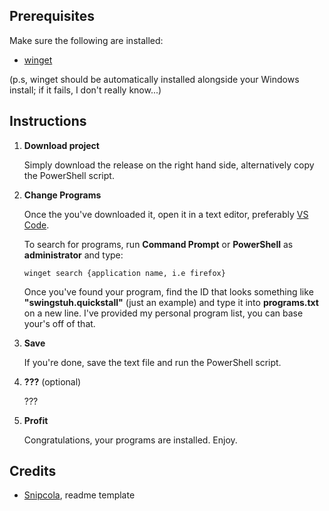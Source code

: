 ## Prerequisites

Make sure the following are installed:

- [winget](https://learn.microsoft.com/en-us/windows/package-manager/winget/)

(p.s, winget should be automatically installed alongside your Windows install; if it fails, I don't really know...)

## Instructions

1. **Download project**

   Simply download the release on the right hand side, alternatively copy the PowerShell script.

2. **Change Programs**

   Once the you've downloaded it, open it in a text editor, preferably [VS Code](https://code.visualstudio.com).

   To search for programs, run **Command Prompt** or **PowerShell** as **administrator** and type:

   ```
   winget search {application name, i.e firefox}
   ```
   
   Once you've found your program, find the ID that looks something like **"swingstuh.quickstall"** (just an example) and type it into **programs.txt** on a new line.
   I've provided my personal program list, you can base your's off of that.

3. **Save**

   If you're done, save the text file and run the PowerShell script.

4. **???** (optional)

    ???

5. **Profit**

    Congratulations, your programs are installed. Enjoy.

## Credits

- [Snipcola](https://github.com/snipcola), readme template
